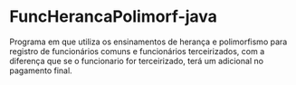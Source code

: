 # FuncHerancaPolimorf-java

Programa em que utiliza os ensinamentos de herança e polimorfismo para registro de funcionários comuns e funcionários terceirizados, com a diferença que se o
funcionario for terceirizado, terá um adicional no pagamento final.

